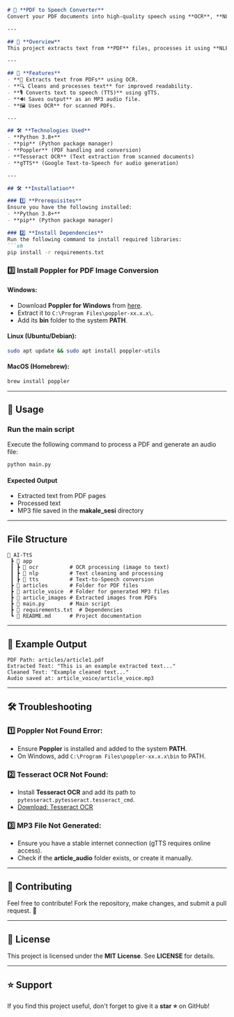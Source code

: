 ```md
# 📝 **PDF to Speech Converter**
Convert your PDF documents into high-quality speech using **OCR**, **NLP**, and **TTS** technologies.

---

## 📌 **Overview**
This project extracts text from **PDF** files, processes it using **NLP**, and converts it into speech using **Google Text-to-Speech (gTTS)**. The goal is to create an automated audiobook generator from research papers, articles, or any text-based PDFs.

---

## 🚀 **Features**
- **📄 Extracts text from PDFs** using OCR.  
- **🔍 Cleans and processes text** for improved readability.  
- **🎙️ Converts text to speech (TTS)** using gTTS.  
- **🔊 Saves output** as an MP3 audio file.  
- **🖼️ Uses OCR** for scanned PDFs.

---

## 🛠️ **Technologies Used**
- **Python 3.8+**  
- **pip** (Python package manager)  
- **Poppler** (PDF handling and conversion)  
- **Tesseract OCR** (Text extraction from scanned documents)  
- **gTTS** (Google Text-to-Speech for audio generation)  

---

## 🛠️ **Installation**

### 1️⃣ **Prerequisites**
Ensure you have the following installed:
- **Python 3.8+**
- **pip** (Python package manager)

### 2️⃣ **Install Dependencies**
Run the following command to install required libraries:
```sh
pip install -r requirements.txt
```

### 3️⃣ **Install Poppler for PDF Image Conversion**

#### Windows:
- Download **Poppler for Windows** from [here](https://poppler.freedesktop.org/).
- Extract it to `C:\Program Files\poppler-xx.x.x\`.
- Add its **bin** folder to the system **PATH**.

#### Linux (Ubuntu/Debian):
```sh
sudo apt update && sudo apt install poppler-utils
```

#### MacOS (Homebrew):
```sh
brew install poppler
```

---

## 📌 **Usage**

### **Run the main script**
Execute the following command to process a PDF and generate an audio file:
```sh
python main.py
```

#### **Expected Output**
- Extracted text from PDF pages  
- Processed text  
- MP3 file saved in the **makale_sesi** directory

---

## **File Structure**
```
📂 AI-TtS
 ┣ 📂 app
 ┃ ┣ 📂 ocr          # OCR processing (image to text)
 ┃ ┣ 📂 nlp          # Text cleaning and processing
 ┃ ┣ 📂 tts          # Text-to-Speech conversion
 ┣ 📂 articles       # Folder for PDF files
 ┣ 📂 article_voice  # Folder for generated MP3 files
 ┣ 📂 article_images # Extracted images from PDFs
 ┣ 📜 main.py        # Main script
 ┣ 📜 requirements.txt  # Dependencies
 ┗ 📜 README.md      # Project documentation
```

---

## 📜 **Example Output**
```
PDF Path: articles/article1.pdf
Extracted Text: "This is an example extracted text..."
Cleaned Text: "Example cleaned text..."
Audio saved at: article_voice/article_voice.mp3
```

---

## 🛠️ **Troubleshooting**

### 1️⃣ **Poppler Not Found Error**:
- Ensure **Poppler** is installed and added to the system **PATH**.
- On Windows, add `C:\Program Files\poppler-xx.x.x\bin` to PATH.

### 2️⃣ **Tesseract OCR Not Found**:
- Install **Tesseract OCR** and add its path to `pytesseract.pytesseract.tesseract_cmd`.  
- [Download: Tesseract OCR](https://github.com/UB-Mannheim/tesseract/wiki)

### 3️⃣ **MP3 File Not Generated**:
- Ensure you have a stable internet connection (gTTS requires online access).
- Check if the **article_audio** folder exists, or create it manually.

---

## 📌 **Contributing**
Feel free to contribute! Fork the repository, make changes, and submit a pull request. 🚀

---

## 📜 **License**
This project is licensed under the **MIT License**. See **LICENSE** for details.

---

## ⭐ **Support**
If you find this project useful, don't forget to give it a **star ⭐** on GitHub!
```
